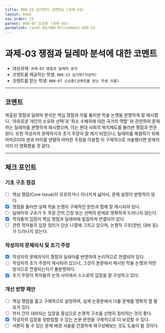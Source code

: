```yaml
---
title: 008-23 김가현의 코멘트b (과제-03) 
layout: home
nav_order: 23
parent: 008-07 오승환 (과제-03)
permalink: /asmt-03/008-07/comment-008-23
---
```


# 과제-03 쟁점과 딜레마 분석에 대한 코멘트

- 대상과제: `과제-03 쟁점과 딜레마 분석`
- 코멘트를 제공하는 학생: `008-23 김가현(작성자)` 
- 코멘트를 받는 학생: `008-07 오승환(코멘트를 받는 학생 이름)` 

---

## 코멘트

제출된 쟁점과 딜레마 분석은 핵심 쟁점과 이를 둘러싼 학술 논쟁을 분명하게 잘 제시했다. ‘자유로운 개인의 소유와 선택’과 ‘최소 수혜자에 대한 국가의 역할’ 와 관련하여 존재하는 딜레마를 분명하게 제시했으며, 이는 현대 사회의 복지제도를 둘러싼 쟁점과 연관된다. 또한 작성자의 문제의식과 초기 주장이 잘 제기 되었으나, 딜레마를 해결하기 위해 아마르티아 센과 마이클 샌델의 어떠한 주장을 이용할 지 구체적으로 서술했다면 문제의식이 더 명확했을 것 같다.

---

## 체크 포인트

### **기초 구조 점검**
- [ ] 핵심 쟁점(Core Issue)이 모호하거나 지나치게 넓어서, 문제 설정이 분명하지 않다.
- [x] 쟁점을 둘러싼 실제 학술 논쟁이 구체적인 문헌과 함께 잘 제시되어 있다.
- [ ] 딜레마의 구조가 두 주장 간의 긴장 또는 선택의 문제로 명확하게 드러나지 않는다.
- [x] 학자들의 입장이 핵심 쟁점과 딜레마에 밀접하게 연결되어 있다.
- [ ] 관련 학자들의 입장 정리가 단순 나열에 그치고 있으며, 논쟁적 구조(찬반, 대비 등)가 드러나지 않는다.

### **작성자의 문제의식 및 초기 주장**
- [x] 작성자의 문제의식이 쟁점과 딜레마를 반영하여 논리적으로 연결되어 있다.
- [ ] 작성자의 초기 주장이 제시되어 있으나, 그것이 본문에서 제시된 학술 논쟁과 어떤 방식으로 연결되는지가 불분명하다.
- [x] 초기 주장이 학자들의 논의 사이에서 스스로의 입장을 잘 구성하고 있다.

### **개선 방향 제안**
- [ ] 핵심 쟁점을 좁고 구체적으로 설정하여, 실제 논증문에서 다룰 문제를 명확히 할 필요가 있다.
- [ ] 학자 간의 대비되는 입장을 중심으로 논쟁적 구조를 선명히 정리하는 것이 좋다.
- [x] 작성자의 입장을 뒷받침할 수 있는 논문·문헌을 구체적으로 더 보강할 수 있다.
- [ ] 서론이 될 수 있는 문제 배경 서술을 간결하게 재구성해보는 것도 도움이 될 것이다.
